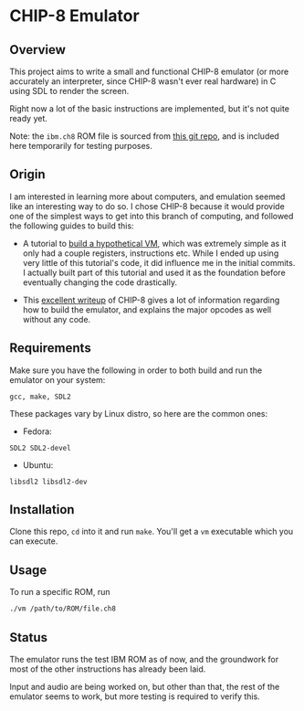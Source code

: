 # CHIP-8 Emulator

## Overview

This project aims to write a small and functional CHIP-8 emulator (or more accurately an interpreter, since CHIP-8 wasn't ever real hardware) in C using SDL to render the screen.

Right now a lot of the basic instructions are implemented, but it's not quite ready yet.

Note: the ```ibm.ch8``` ROM file is sourced from [this git repo](https://github.com/loktar00/chip8), and is included here temporarily for testing purposes.

## Origin

I am interested in learning more about computers, and emulation seemed like an interesting way to do so. I chose CHIP-8 because it would provide one of the simplest ways to get into this branch of computing, and followed the following guides to build this:

- A tutorial to [build a hypothetical VM](https://felix.engineer/blogs/virtual-machine-in-c), which was extremely simple as it only had a couple registers, instructions etc. While I ended up using very little of this tutorial's code, it did influence me in the initial commits. I actually built part of this tutorial and used it as the foundation before eventually changing the code drastically.

- This [excellent writeup](https://tobiasvl.github.io/blog/write-a-chip-8-emulator/) of CHIP-8 gives a lot of information regarding how to build the emulator, and explains the major opcodes as well without any code.

## Requirements

Make sure you have the following in order to both build and run the emulator on your system:

```
gcc, make, SDL2
```

These packages vary by Linux distro, so here are the common ones:

- Fedora:

```
SDL2 SDL2-devel
```

- Ubuntu:

```
libsdl2 libsdl2-dev
```

## Installation

Clone this repo, ```cd``` into it and run ```make```. You'll get a ```vm``` executable which you can execute.

## Usage

To run a specific ROM, run

```bash
./vm /path/to/ROM/file.ch8
```

## Status

The emulator runs the test IBM ROM as of now, and the groundwork for most of the other instructions has already been laid.

Input and audio are being worked on, but other than that, the rest of the emulator seems to work, but more testing is required to verify this.
